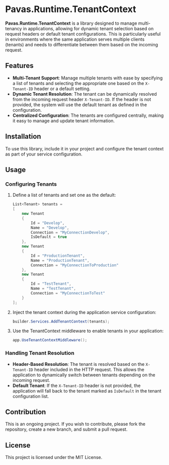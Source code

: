 # Pavas.Runtime.TenantContext

**Pavas.Runtime.TenantContext** is a library designed to manage multi-tenancy in applications, allowing for dynamic
tenant selection based on request headers or default tenant configurations. This is particularly useful in environments
where the same application serves multiple clients (tenants) and needs to differentiate between them based on the
incoming request.

## Features

- **Multi-Tenant Support**: Manage multiple tenants with ease by specifying a list of tenants and selecting the
  appropriate one based on the `X-Tenant-ID` header or a default setting.
- **Dynamic Tenant Resolution**: The tenant can be dynamically resolved from the incoming request header `X-Tenant-ID`.
  If the header is not provided, the system will use the default tenant as defined in the configuration.
- **Centralized Configuration**: The tenants are configured centrally, making it easy to manage and update tenant
  information.

## Installation

To use this library, include it in your project and configure the tenant context as part of your service configuration.

## Usage

### Configuring Tenants

1. Define a list of tenants and set one as the default:

    ```csharp
    List<Tenant> tenants =
    [
        new Tenant
        {
            Id = "Develop",
            Name = "Develop",
            Connection = "MyConnectionDevelop",
            IsDefault = true
        },
        new Tenant
        {
            Id = "ProductionTenant",
            Name = "ProductionTenant",
            Connection = "MyConnectionToProduction"
        },
        new Tenant
        {
            Id = "TestTenant",
            Name = "TestTenant",
            Connection = "MyConnectionToTest"
        }
    ];
    ```

2. Inject the tenant context during the application service configuration:

    ```csharp
    builder.Services.AddTenantContext(tenants);
    ```

3. Use the TenantContext middleware to enable tenants in your application:

    ```csharp
    app.UseTenantContextMiddleware();
    ```

### Handling Tenant Resolution

- **Header-Based Resolution**: The tenant is resolved based on the `X-Tenant-ID` header included in the HTTP request.
  This allows the application to dynamically switch between tenants depending on the incoming request.
- **Default Tenant**: If the `X-Tenant-ID` header is not provided, the application will fall back to the tenant marked
  as `IsDefault` in the tenant configuration list.

## Contribution

This is an ongoing project. If you wish to contribute, please fork the repository, create a new branch, and submit a
pull request.

## License

This project is licensed under the MIT License.
